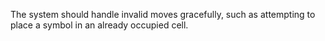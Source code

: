 The system should handle invalid moves gracefully, such as attempting to place a symbol in an already occupied cell.
